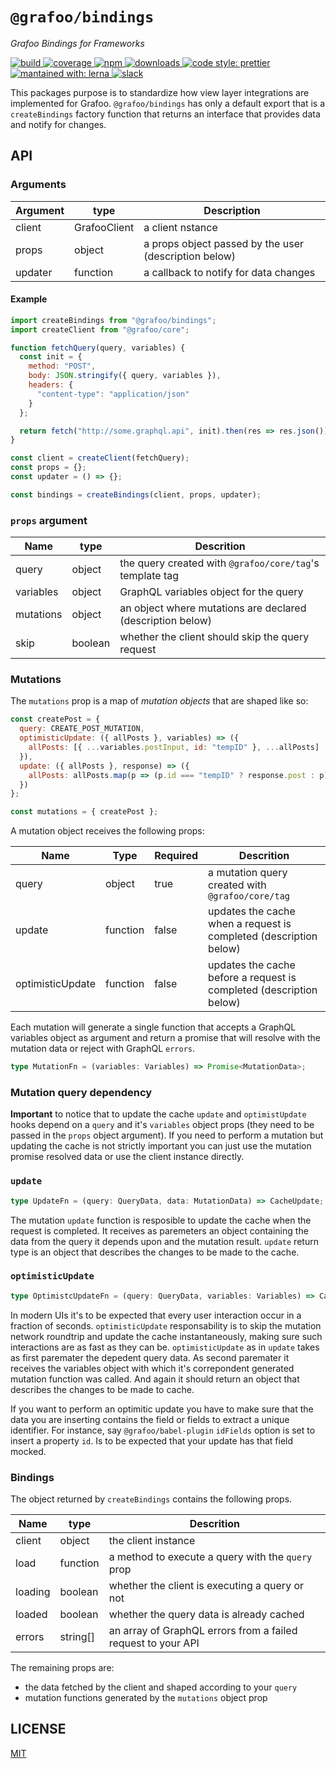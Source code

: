 # `@grafoo/bindings`

<p><i>Grafoo Bindings for Frameworks</i></p>

<p>
  <a href=https://circleci.com/gh/grafoojs/grafoo>
    <img
      src=https://img.shields.io/circleci/project/github/grafoojs/grafoo/master.svg?label=build
      alt=build
    />
  </a>
  <a href=https://codecov.io/github/grafoojs/grafoo>
    <img
      src=https://img.shields.io/codecov/c/github/grafoojs/grafoo/master.svg
      alt="coverage"
    />
  </a>
  <a href=https://www.npmjs.com/package/@grafoo/bindings>
    <img
      src=https://img.shields.io/npm/v/@grafoo/bindings.svg
      alt=npm
    >
  </a>
  <a href=https://www.npmjs.com/package/@grafoo/bindings>
    <img
      src=https://img.shields.io/npm/dm/@grafoo/bindings.svg
      alt=downloads
    >
  </a>
  <a href=https://prettier.io>
    <img
      src=https://img.shields.io/badge/code_style-prettier-ff69b4.svg
      alt="code style: prettier"
    />
  </a>
  <a href=https://lernajs.io>
    <img
      src=https://img.shields.io/badge/maintained%20with-lerna-cc00ff.svg
      alt="mantained with: lerna"
    />
  </a>
  <a href=https://grafoo-slack.herokuapp.com>
    <img
      src=https://grafoo-slack.herokuapp.com/badge.svg
      alt="slack"
    />
  </a>
</p>

This packages purpose is to standardize how view layer integrations are implemented for Grafoo. `@grafoo/bindings` has only a default export that is a `createBindings` factory function that returns an interface that provides data and notify for changes.

## API

### Arguments

| Argument | type         | Description                                           |
| -------- | ------------ | ----------------------------------------------------- |
| client   | GrafooClient | a client nstance                                      |
| props    | object       | a props object passed by the user (description below) |
| updater  | function     | a callback to notify for data changes                 |

#### Example

```js
import createBindings from "@grafoo/bindings";
import createClient from "@grafoo/core";

function fetchQuery(query, variables) {
  const init = {
    method: "POST",
    body: JSON.stringify({ query, variables }),
    headers: {
      "content-type": "application/json"
    }
  };

  return fetch("http://some.graphql.api", init).then(res => res.json());
}

const client = createClient(fetchQuery);
const props = {};
const updater = () => {};

const bindings = createBindings(client, props, updater);
```

### `props` argument

| Name      | type    | Descrition                                                 |
| --------- | ------- | ---------------------------------------------------------- |
| query     | object  | the query created with `@grafoo/core/tag`'s template tag   |
| variables | object  | GraphQL variables object for the query                     |
| mutations | object  | an object where mutations are declared (description below) |
| skip      | boolean | whether the client should skip the query request           |

### Mutations

The `mutations` prop is a map of _mutation objects_ that are shaped like so:

```js
const createPost = {
  query: CREATE_POST_MUTATION,
  optimisticUpdate: ({ allPosts }, variables) => ({
    allPosts: [{ ...variables.postInput, id: "tempID" }, ...allPosts]
  }),
  update: ({ allPosts }, response) => ({
    allPosts: allPosts.map(p => (p.id === "tempID" ? response.post : p))
  })
};

const mutations = { createPost };
```

A mutation object receives the following props:

| Name             | Type     | Required | Descrition                                                          |
| ---------------- | -------- | -------- | ------------------------------------------------------------------- |
| query            | object   | true     | a mutation query created with `@grafoo/core/tag`                    |
| update           | function | false    | updates the cache when a request is completed (description below)   |
| optimisticUpdate | function | false    | updates the cache before a request is completed (description below) |

Each mutation will generate a single function that accepts a GraphQL variables object as argument and return a promise that will resolve with the mutation data or reject with GraphQL `errors`.

```ts
type MutationFn = (variables: Variables) => Promise<MutationData>;
```

### Mutation query dependency

**Important** to notice that to update the cache `update` and `optimistUpdate` hooks depend on a `query` and it's `variables` object props (they need to be passed in the `props` object argument). If you need to perform a mutation but updating the cache is not strictly important you can just use the mutation promise resolved data or use the client instance directly.

### `update`

```ts
type UpdateFn = (query: QueryData, data: MutationData) => CacheUpdate;
```

The mutation `update` function is resposible to update the cache when the request is completed. It receives as paremeters an object containing the data from the query it depends upon and the mutation result. `update` return type is an object that describes the changes to be made to the cache.

### `optimisticUpdate`

```ts
type OptimistcUpdateFn = (query: QueryData, variables: Variables) => CacheUpdate;
```

In modern UIs it's to be expected that every user interaction occur in a fraction of seconds. `optimisticUpdate` responsability is to skip the mutation network roundtrip and update the cache instantaneously, making sure such interactions are as fast as they can be. `optimisticUpdate` as in `update` takes as first paremater the depedent query data. As second paremater it receives the variables object with which it's correpondent generated mutation function was called. And again it should return an object that describes the changes to be made to cache.

If you want to perform an optimitic update you have to make sure that the data you are inserting contains the field or fields to extract a unique identifier. For instance, say `@grafoo/babel-plugin` `idFields` option is set to insert a property `id`. Is to be expected that your update has that field mocked.

### Bindings

The object returned by `createBindings` contains the following props.

| Name    | type     | Descrition                                                   |
| ------- | -------- | ------------------------------------------------------------ |
| client  | object   | the client instance                                          |
| load    | function | a method to execute a query with the `query` prop            |
| loading | boolean  | whether the client is executing a query or not               |
| loaded  | boolean  | whether the query data is already cached                     |
| errors  | string[] | an array of GraphQL errors from a failed request to your API |

The remaining props are:

- the data fetched by the client and shaped according to your `query`
- mutation functions generated by the `mutations` object prop

## LICENSE

[MIT](https://github.com/grafoojs/grafoo/blob/master/LICENSE)
